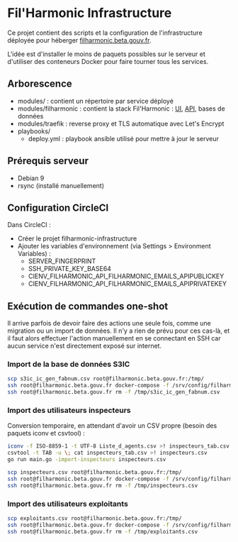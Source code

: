 # Fil'Harmonic Infrastructure

Ce projet contient des scripts et la configuration de l'infrastructure déployée pour héberger [filharmonic.beta.gouv.fr](https://filharmonic.beta.gouv.fr).

L'idée est d'installer le moins de paquets possibles sur le serveur et d'utiliser des conteneurs Docker pour faire tourner tous les services.


## Arborescence

- modules/ : contient un répertoire par service déployé
- modules/filharmonic : contient la stack Fil'Harmonic : [UI](https://github.com/MTES-MCT/filharmonic-ui), [API](https://github.com/MTES-MCT/filharmonic-api), bases de données
- modules/traefik : reverse proxy et TLS automatique avec Let's Encrypt
- playbooks/
  - deploy.yml : playbook ansible utilisé pour mettre à jour le serveur


## Prérequis serveur

- Debian 9
- rsync (installé manuellement)


## Configuration CircleCI

Dans CircleCI :
- Créer le projet filharmonic-infrastructure
- Ajouter les variables d'environnement (via Settings > Environment Variables) :
  - SERVER_FINGERPRINT
  - SSH_PRIVATE_KEY_BASE64
  - CIENV_FILHARMONIC_API_FILHARMONIC_EMAILS_APIPUBLICKEY
  - CIENV_FILHARMONIC_API_FILHARMONIC_EMAILS_APIPRIVATEKEY


## Exécution de commandes one-shot

Il arrive parfois de devoir faire des actions une seule fois, comme une migration ou un import de données.
Il n'y a rien de prévu pour ces cas-là, et il faut alors effectuer l'action manuellement en se connectant en SSH car aucun service n'est directement exposé sur internet.


### Import de la base de données S3IC

```sh
scp s3ic_ic_gen_fabnum.csv root@filharmonic.beta.gouv.fr:/tmp/
ssh root@filharmonic.beta.gouv.fr docker-compose -f /srv/config/filharmonic/docker-compose.yml run --rm -v "/tmp/s3ic_ic_gen_fabnum.csv:/data.csv:ro" api filharmonic-api -import-etablissements /data.csv
ssh root@filharmonic.beta.gouv.fr rm -f /tmp/s3ic_ic_gen_fabnum.csv
```


### Import des utilisateurs inspecteurs

Conversion temporaire, en attendant d'avoir un CSV propre (besoin des paquets iconv et csvtool) :
```sh
iconv -f ISO-8859-1 -t UTF-8 Liste_d_agents.csv >! inspecteurs_tab.csv
csvtool -t TAB -u \; cat inspecteurs_tab.csv >! inspecteurs.csv
go run main.go -import-inspecteurs inspecteurs.csv
```

```sh
scp inspecteurs.csv root@filharmonic.beta.gouv.fr:/tmp/
ssh root@filharmonic.beta.gouv.fr docker-compose -f /srv/config/filharmonic/docker-compose.yml run --rm -v "/tmp/inspecteurs.csv:/data.csv:ro" api filharmonic-api -import-inspecteurs /data.csv
ssh root@filharmonic.beta.gouv.fr rm -f /tmp/inspecteurs.csv
```

### Import des utilisateurs exploitants

```sh
scp exploitants.csv root@filharmonic.beta.gouv.fr:/tmp/
ssh root@filharmonic.beta.gouv.fr docker-compose -f /srv/config/filharmonic/docker-compose.yml run --rm -v "/tmp/exploitants.csv:/data.csv:ro" api filharmonic-api -import-exploitants /data.csv
ssh root@filharmonic.beta.gouv.fr rm -f /tmp/exploitants.csv
```
